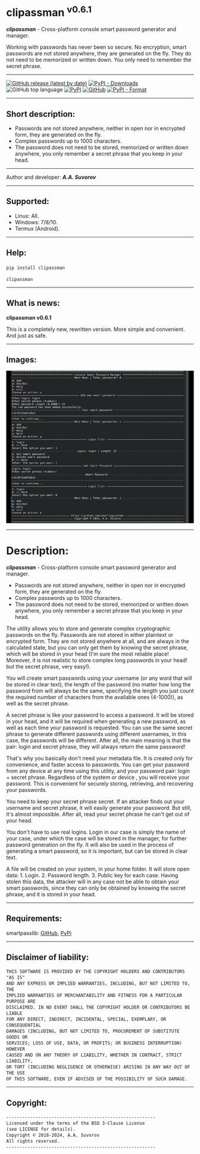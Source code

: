 # clipassman <sup>v0.6.1</sup>

___clipassman___ - Cross-platform console smart password generator and manager.

Working with passwords has never been so secure. 
No encryption, smart passwords are not stored anywhere, they are generated on the fly.
They do not need to be memorized or written down. You only need to remember the secret phrase.

***

[![GitHub release (latest by date)](https://img.shields.io/github/v/release/smartlegionlab/clipassman)](https://github.com/smartlegionlab/clipassman/)
[![PyPI - Downloads](https://img.shields.io/pypi/dm/clipassman?label=pypi%20downloads)](https://pypi.org/project/clipassman/)
![GitHub top language](https://img.shields.io/github/languages/top/smartlegionlab/clipassman)
[![PyPI](https://img.shields.io/pypi/v/clipassman)](https://pypi.org/project/clipassman)
[![GitHub](https://img.shields.io/github/license/smartlegionlab/clipassman)](https://github.com/smartlegionlab/clipassman/blob/master/LICENSE)
[![PyPI - Format](https://img.shields.io/pypi/format/clipassman)](https://pypi.org/project/clipassman)


***


## Short description:

- Passwords are not stored anywhere, neither in open nor in encrypted form, they are generated on the fly.
- Complex passwords up to 1000 characters.
- The password does not need to be stored, memorized or written down anywhere, you only remember
a secret phrase that you keep in your head. 

***

Author and developer: ___A.A. Suvorov___

***

## Supported:

- Linux: All.
- Windows: 7/8/10.
- Termux (Android).

***

## Help:

`pip install clipassman`

`clipassman`

***

## What is news:

__clipassman v0.6.1__

This is a completely new, rewritten version. More simple and convenient. And just as safe.

***

## Images:

![LOGO](https://github.com/smartlegionlab/clipassman/raw/master/data/images/clipassman.png)

***

# Description:

___clipassman___ - Cross-platform console smart password generator and manager.

- Passwords are not stored anywhere, neither in open nor in encrypted form, they are generated on the fly.
- Complex passwords up to 1000 characters.
- The password does not need to be stored, memorized or written down anywhere, you only remember
a secret phrase that you keep in your head. 
 
The utility allows you to store and generate complex cryptographic passwords on the fly.
Passwords are not stored in either plaintext or encrypted form. They are not stored anywhere at all,
and are always in the calculated state, but you can only get them by knowing the secret phrase,
which will be stored in your head (I'm sure the most reliable place! Moreover, 
it is not realistic to store complex long passwords in your head!
but the secret phrase, very easy!). 
 
You will create smart passwords using your username (or any word that will be stored in clear text),
the length of the password (no matter how long the password from will always be the same, 
specifying the length you just count the required number of characters from the available ones (4-1000)), 
as well as the secret phrase.
 
A secret phrase is like your password to access a password. It will be stored in your head,
and it will be required when generating a new password, 
as well as each time your password is requested. 
You can use the same secret phrase to generate different passwords using different usernames,
in this case, the passwords will be different.
After all, the main meaning is that the pair: login and secret phrase,
they will always return the same password!
 
That's why you basically don't need your metadata file. 
It is created only for convenience, and faster access to passwords.
You can get your password from any device at any time using this utility, 
and your password pair: login + secret phrase.
Regardless of the system or device , you will receive your password. 
This is convenient for securely storing, retrieving, and recovering your passwords.
 
You need to keep your secret phrase secret. 
If an attacker finds out your username and secret phrase,
it will easily generate your password. But still, it's almost impossible. 
After all, read your secret phrase he can't get out of your head.

You don't have to use real logins. Login in our case is simply the name of your case, 
under which the case will be stored in the manager, 
for further password generation on the fly. 
It will also be used in the process of generating a smart password, 
so it is important, but can be stored in clear text.

A file will be created on your system, in your home folder. 
It will store open data: 1. Login. 2. Password length. 3. 
Public key for each case. Having stolen this data, the attacker will in any case 
not be able to obtain your smart passwords, 
since they can only be obtained by knowing the secret phrase, and it is stored in your head.

---

## Requirements:

smartpasslib: [GitHub](https://github.com/smartlegionlab/smartpasslib/), [PyPi](https://pypi.org/project/smartpasslib/)

***

## Disclaimer of liability:

    THIS SOFTWARE IS PROVIDED BY THE COPYRIGHT HOLDERS AND CONTRIBUTORS "AS IS"
    AND ANY EXPRESS OR IMPLIED WARRANTIES, INCLUDING, BUT NOT LIMITED TO, THE
    IMPLIED WARRANTIES OF MERCHANTABILITY AND FITNESS FOR A PARTICULAR PURPOSE ARE
    DISCLAIMED. IN NO EVENT SHALL THE COPYRIGHT HOLDER OR CONTRIBUTORS BE LIABLE
    FOR ANY DIRECT, INDIRECT, INCIDENTAL, SPECIAL, EXEMPLARY, OR CONSEQUENTIAL
    DAMAGES (INCLUDING, BUT NOT LIMITED TO, PROCUREMENT OF SUBSTITUTE GOODS OR
    SERVICES; LOSS OF USE, DATA, OR PROFITS; OR BUSINESS INTERRUPTION) HOWEVER
    CAUSED AND ON ANY THEORY OF LIABILITY, WHETHER IN CONTRACT, STRICT LIABILITY,
    OR TORT (INCLUDING NEGLIGENCE OR OTHERWISE) ARISING IN ANY WAY OUT OF THE USE
    OF THIS SOFTWARE, EVEN IF ADVISED OF THE POSSIBILITY OF SUCH DAMAGE.

***

## Copyright:
    --------------------------------------------------------
    Licensed under the terms of the BSD 3-Clause License
    (see LICENSE for details).
    Copyright © 2018-2024, A.A. Suvorov
    All rights reserved.
    --------------------------------------------------------